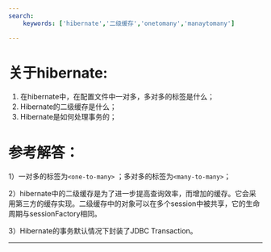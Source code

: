 ```yaml
---
search:
    keywords: ['hibernate','二级缓存','onetomany','manaytomany']

---
```


# 关于hibernate:
1. 在hibernate中，在配置文件中一对多，多对多的标签是什么； 
2. Hibernate的二级缓存是什么； 
3. Hibernate是如何处理事务的；

# 参考解答：

 1）一对多的标签为`<one-to-many>` ；多对多的标签为`<many-to-many>`；
  
 2）hibernate中的二级缓存是为了进一步提高查询效率，而增加的缓存。它会采用第三方的缓存实现。二级缓存中的对象可以在多个session中被共享，它的生命周期与sessionFactory相同。
 
 3）Hibernate的事务默认情况下封装了JDBC Transaction。
 

---



